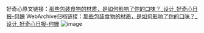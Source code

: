 好奇心原文链接：[那些包装食物的材质，是如何影响了你的口味？_设计_好奇心日报-何姗](https://www.qdaily.com/articles/4113.html)
WebArchive归档链接：[那些包装食物的材质，是如何影响了你的口味？_设计_好奇心日报-何姗](http://web.archive.org/web/20190623153553/https://www.qdaily.com/articles/4113.html)
![image](http://ww3.sinaimg.cn/large/007d5XDply1g3vdwmjazfj30u05o9npd)